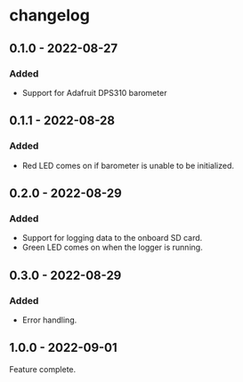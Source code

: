 # changelog


## 0.1.0 - 2022-08-27

### Added
- Support for Adafruit DPS310 barometer



## 0.1.1 - 2022-08-28

### Added
- Red LED comes on if barometer is unable to be initialized.



## 0.2.0 - 2022-08-29

### Added
- Support for logging data to the onboard SD card.
- Green LED comes on when the logger is running.



## 0.3.0 - 2022-08-29

### Added
- Error handling.



## 1.0.0 - 2022-09-01
Feature complete.
